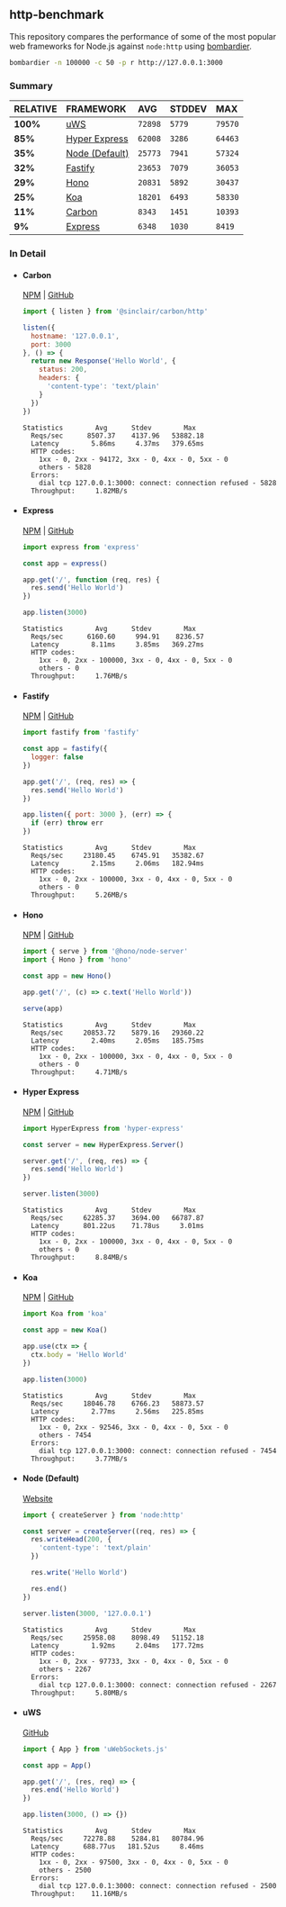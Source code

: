 ## http-benchmark

This repository compares the performance of some of the most popular web frameworks for Node.js against `node:http` using [bombardier](https://github.com/codesenberg/bombardier).

```bash
bombardier -n 100000 -c 50 -p r http://127.0.0.1:3000
```

### Summary

| RELATIVE | FRAMEWORK | AVG | STDDEV | MAX |
| :--- | :--- | :--- | :--- | :--- |
| **100%** | [uWS](#uws) | `72898` | `5779` | `79570` |
| **85%** | [Hyper Express](#hyper-express) | `62008` | `3286` | `64463` |
| **35%** | [Node (Default)](#node-default) | `25773` | `7941` | `57324` |
| **32%** | [Fastify](#fastify) | `23653` | `7079` | `36053` |
| **29%** | [Hono](#hono) | `20831` | `5892` | `30437` |
| **25%** | [Koa](#koa) | `18201` | `6493` | `58330` |
| **11%** | [Carbon](#carbon) | `8343` | `1451` | `10393` |
| **9%** | [Express](#express) | `6348` | `1030` | `8419` |


### In Detail

- #### Carbon
  [NPM](https://npmjs.com/@sinclair/carbon) | [GitHub](https://github.com/sinclairzx81/carbon)
  ```js
  import { listen } from '@sinclair/carbon/http'

  listen({
    hostname: '127.0.0.1',
    port: 3000
  }, () => {
    return new Response('Hello World', {
      status: 200,
      headers: {
        'content-type': 'text/plain'
      }
    })
  })
  ```

  ```
  Statistics        Avg      Stdev        Max
    Reqs/sec      8507.37    4137.96   53882.18
    Latency        5.86ms     4.37ms   379.65ms
    HTTP codes:
      1xx - 0, 2xx - 94172, 3xx - 0, 4xx - 0, 5xx - 0
      others - 5828
    Errors:
      dial tcp 127.0.0.1:3000: connect: connection refused - 5828
    Throughput:     1.82MB/s
  ```

- #### Express
  [NPM](https://npmjs.com/express) | [GitHub](https://github.com/expressjs/express)
  ```js
  import express from 'express'

  const app = express()

  app.get('/', function (req, res) {
    res.send('Hello World')
  })

  app.listen(3000)
  ```

  ```
  Statistics        Avg      Stdev        Max
    Reqs/sec      6160.60     994.91    8236.57
    Latency        8.11ms     3.85ms   369.27ms
    HTTP codes:
      1xx - 0, 2xx - 100000, 3xx - 0, 4xx - 0, 5xx - 0
      others - 0
    Throughput:     1.76MB/s
  ```

- #### Fastify
  [NPM](https://npmjs.com/fastify) | [GitHub](https://github.com/fastify/fastify)
  ```js
  import fastify from 'fastify'

  const app = fastify({
    logger: false
  })

  app.get('/', (req, res) => {
    res.send('Hello World')
  })

  app.listen({ port: 3000 }, (err) => {
    if (err) throw err
  })
  ```

  ```
  Statistics        Avg      Stdev        Max
    Reqs/sec     23180.45    6745.91   35382.67
    Latency        2.15ms     2.06ms   182.94ms
    HTTP codes:
      1xx - 0, 2xx - 100000, 3xx - 0, 4xx - 0, 5xx - 0
      others - 0
    Throughput:     5.26MB/s
  ```

- #### Hono
  [NPM](https://npmjs.com/hono) | [GitHub](https://github.com/honojs/hono)
  ```js
  import { serve } from '@hono/node-server'
  import { Hono } from 'hono'

  const app = new Hono()

  app.get('/', (c) => c.text('Hello World'))

  serve(app)
  ```

  ```
  Statistics        Avg      Stdev        Max
    Reqs/sec     20853.72    5879.16   29360.22
    Latency        2.40ms     2.05ms   185.75ms
    HTTP codes:
      1xx - 0, 2xx - 100000, 3xx - 0, 4xx - 0, 5xx - 0
      others - 0
    Throughput:     4.71MB/s
  ```

- #### Hyper Express
  [NPM](https://npmjs.com/hyper-express) | [GitHub](https://github.com/kartikk221/hyper-express)
  ```js
  import HyperExpress from 'hyper-express'

  const server = new HyperExpress.Server()

  server.get('/', (req, res) => {
    res.send('Hello World')
  })

  server.listen(3000)
  ```

  ```
  Statistics        Avg      Stdev        Max
    Reqs/sec     62285.37    3694.00   66787.87
    Latency      801.22us    71.78us     3.01ms
    HTTP codes:
      1xx - 0, 2xx - 100000, 3xx - 0, 4xx - 0, 5xx - 0
      others - 0
    Throughput:     8.84MB/s
  ```

- #### Koa
  [NPM](https://npmjs.com/koa) | [GitHub](https://github.com/koajs/koa)
  ```js
  import Koa from 'koa'

  const app = new Koa()

  app.use(ctx => {
    ctx.body = 'Hello World'
  })

  app.listen(3000)
  ```

  ```
  Statistics        Avg      Stdev        Max
    Reqs/sec     18046.78    6766.23   58873.57
    Latency        2.77ms     2.56ms   225.85ms
    HTTP codes:
      1xx - 0, 2xx - 92546, 3xx - 0, 4xx - 0, 5xx - 0
      others - 7454
    Errors:
      dial tcp 127.0.0.1:3000: connect: connection refused - 7454
    Throughput:     3.77MB/s
  ```

- #### Node (Default)
  [Website](https://nodejs.org/api/http.html)
  ```js
  import { createServer } from 'node:http'

  const server = createServer((req, res) => {
    res.writeHead(200, {
      'content-type': 'text/plain'
    })

    res.write('Hello World')

    res.end()
  })

  server.listen(3000, '127.0.0.1')
  ```

  ```
  Statistics        Avg      Stdev        Max
    Reqs/sec     25958.08    8098.49   51152.18
    Latency        1.92ms     2.04ms   177.72ms
    HTTP codes:
      1xx - 0, 2xx - 97733, 3xx - 0, 4xx - 0, 5xx - 0
      others - 2267
    Errors:
      dial tcp 127.0.0.1:3000: connect: connection refused - 2267
    Throughput:     5.80MB/s
  ```

- #### uWS
  [GitHub](https://github.com/uNetworking/uWebSockets.js)
  ```js
  import { App } from 'uWebSockets.js'

  const app = App()

  app.get('/', (res, req) => {
    res.end('Hello World')
  })

  app.listen(3000, () => {})
  ```

  ```
  Statistics        Avg      Stdev        Max
    Reqs/sec     72278.88    5284.81   80784.96
    Latency      688.77us   181.52us     8.46ms
    HTTP codes:
      1xx - 0, 2xx - 97500, 3xx - 0, 4xx - 0, 5xx - 0
      others - 2500
    Errors:
      dial tcp 127.0.0.1:3000: connect: connection refused - 2500
    Throughput:    11.16MB/s
  ```


